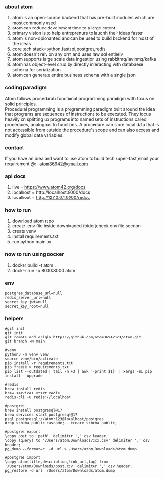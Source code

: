 ### about atom
1. atom is an open-source backend that has pre-built modules which are most commonly used
2. atom can reduce develoment time to a large extent
3. primary vision is to help entreprenurs to laucnh their ideas faster
4. atom is non-opionanted and can be used to build backend for most of the ideas
5. core tech stack=python,fastapi,postgres,redis
6. atom doesn't rely on any orm and uses raw sql entirely
7. atom supports large scale data ingestion using rabbitmq/lavinmq/kafka
8. atom has object-level crud by directly interacting with databaese schema for serialization
9. atom can generate entire business schema with a single json

### coding paradigm
Atom follows procedural+functional programming paradigm with focus on solid principles.  
Procedural programming is a programming paradigm built around the idea that programs are sequences of instructions to be executed.
They focus heavily on splitting up programs into named sets of instructions called procedures, analogous to functions.
A procedure can store local data that is not accessible from outside the procedure's scope and can also access and modify global data variables.

### contact
If you have an idea and want to use atom to build tech super-fast,email your requirement @:-
atom36942@gmail.com

### api docs
1. live = https://www.atom42.org/docs
2. localhost = http://localhost:8000/docs
3. localhost =  http://127.0.0.1:8000/redoc

### how to run
1. download atom repo
2. create .env file inside downloaded folder(check env file section)
3. create venv
4. install requirements.txt
5. run python main.py

### how to run using docker
1. docker build -t atom .
2. docker run -p 8000:8000 atom

### env
```
postgres_database_url=null
redis_server_url=null
secret_key_jwt=null
secret_key_root=null
```

### helpers
```
#git init
git init
git remote add origin https://github.com/atom36942123/atom.git
git branch -M main

#venv
python3 -m venv venv
source venv/bin/activate
pip install -r requirements.txt
pip freeze > requirements.txt
pip list --outdated | tail -n +3 | awk '{print $1}' | xargs -n1 pip install --upgrade

#redis
brew install redis
brew services start redis
redis-cli -u redis://localhost

#postgres
brew install postgresql@17
brew services start postgresql@17
psql postgresql://atom:123@localhost/postgres
drop schema public cascade;---create schema public;

#postgres export
\copy post to 'path'  delimiter ',' csv header;
\copy (query) to '/Users/atom/Downloads/xxx.csv' delimiter ',' csv header;
pg_dump --format=c  -d url > /Users/atom/Downloads/atom.dump

#postgres import
\copy atom(title,description,link_url,tag) from '/Users/atom/Downloads/post.csv' delimiter ',' csv header;
pg_restore -d url  /Users/atom/Downloads/atom.dump
```


